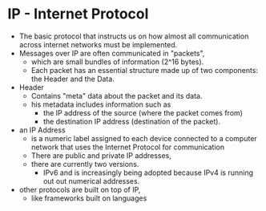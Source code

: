 # IP - Internet Protocol

- The basic protocol that instructs us on how almost all communication across internet networks must be implemented.
- Messages over IP are often communicated in "packets",
  - which are small bundles of information (2^16 bytes).
  - Each packet has an essential structure made up of two components: the Header and the Data.
- Header
  - Contains "meta" data about the packet and its data.
  - his metadata includes information such as
    - the IP address of the source (where the packet comes from)
    - the destination IP address (destination of the packet).
- an IP Address
  - is a numeric label assigned to each device connected to a computer network that uses the Internet Protocol for communication
  - There are public and private IP addresses,
  - there are currently two versions.
    - IPv6 and is increasingly being adopted because IPv4 is running out out numerical addresses.
- other protocols are built on top of IP,
  - like frameworks built on languages
